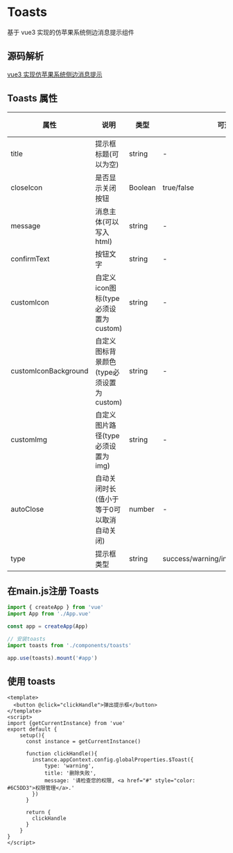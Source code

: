 # Toasts
基于 vue3 实现的仿苹果系统侧边消息提示组件

## 源码解析
[vue3 实现仿苹果系统侧边消息提示](https://juejin.cn/post/7042114791791394824)
 
## Toasts 属性
| 属性 | 说明 | 类型 | 可选值 | 默认值 |
| --- | --- | --- | --- | --- | 
|title|提示框标题(可以为空)|string|-|-|
|closeIcon|是否显示关闭按钮|Boolean|true/false|true|
|message|消息主体(可以写入html)|string|-|-|
|confirmText|按钮文字|string|-|-|
|customIcon|自定义icon图标(type必须设置为custom)|string|-|-|
|customIconBackground|自定义图标背景颜色(type必须设置为custom)|string|-|-|
|customImg|自定义图片路径(type必须设置为img)|string|-|-|
|autoClose|自动关闭时长(值小于等于0可以取消自动关闭)|number|-|4500|
|type|提示框类型|string|success/warning/info/error/custom/img| - |

## 在main.js注册 Toasts
```js
import { createApp } from 'vue'
import App from './App.vue'

const app = createApp(App)

// 安装toasts
import toasts from './components/toasts'

app.use(toasts).mount('#app')
```
## 使用 toasts
 ```vue
 <template>
   <button @click="clickHandle">弹出提示框</button>
 </template>
 <script>
 import {getCurrentInstance} from 'vue'
 export default { 
     setup(){
       const instance = getCurrentInstance()
       
       function clickHandle(){
         instance.appContext.config.globalProperties.$Toast({
             type: 'warning',
             title: '删除失败',
             message: '请检查您的权限, <a href="#" style="color: #6C5DD3">权限管理</a>.'
         })
       }
       
       return {
         clickHandle
       }
     }
 }
 </script>
 ```
